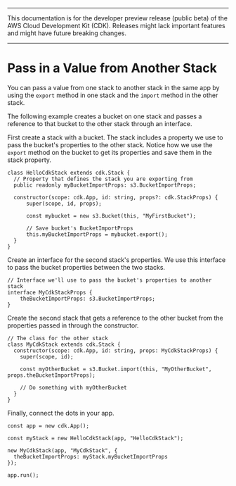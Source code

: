 --------

This documentation is for the developer preview release \(public beta\) of the AWS Cloud Development Kit \(CDK\)\. Releases might lack important features and might have future breaking changes\.

--------

# Pass in a Value from Another Stack<a name="passing_stack_value"></a>

You can pass a value from one stack to another stack in the same app by using the `export` method in one stack and the `import` method in the other stack\.

The following example creates a bucket on one stack and passes a reference to that bucket to the other stack through an interface\.

First create a stack with a bucket\. The stack includes a property we use to pass the bucket's properties to the other stack\. Notice how we use the `export` method on the bucket to get its properties and save them in the stack property\.

```
class HelloCdkStack extends cdk.Stack {
  // Property that defines the stack you are exporting from
  public readonly myBucketImportProps: s3.BucketImportProps;

  constructor(scope: cdk.App, id: string, props?: cdk.StackProps) {
      super(scope, id, props);

      const mybucket = new s3.Bucket(this, "MyFirstBucket");

      // Save bucket's BucketImportProps
      this.myBucketImportProps = mybucket.export();
  }
}
```

Create an interface for the second stack's properties\. We use this interface to pass the bucket properties between the two stacks\.

```
// Interface we'll use to pass the bucket's properties to another stack
interface MyCdkStackProps {
    theBucketImportProps: s3.BucketImportProps;
}
```

Create the second stack that gets a reference to the other bucket from the properties passed in through the constructor\.

```
// The class for the other stack
class MyCdkStack extends cdk.Stack {
  constructor(scope: cdk.App, id: string, props: MyCdkStackProps) {
    super(scope, id);

    const myOtherBucket = s3.Bucket.import(this, "MyOtherBucket", props.theBucketImportProps);

    // Do something with myOtherBucket
  }
}
```

Finally, connect the dots in your app\.

```
const app = new cdk.App();

const myStack = new HelloCdkStack(app, "HelloCdkStack");

new MyCdkStack(app, "MyCdkStack", {
  theBucketImportProps: myStack.myBucketImportProps
});

app.run();
```